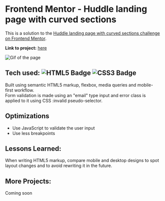 # Frontend Mentor - Huddle landing page with curved sections
This is a solution to the [Huddle landing page with curved sections challenge on Frontend Mentor](https://www.frontendmentor.io/challenges/huddle-landing-page-with-curved-sections-5ca5ecd01e82137ec91a50f2).

**Link to project:** [here](https://huddle-landing-curved-sections.netlify.app)

![Gif of the page](https://media.giphy.com/media/ifPSdtnT5AJcMt7Mjx/giphy.gif)

## Tech used: ![HTML5 Badge](https://img.shields.io/badge/-HTML5-E34F26?logo=HTML5&logoColor=white&style=flat) ![CSS3 Badge](https://img.shields.io/badge/-CSS3-1572B6?logo=CSS3&logoColor=white&style=flat)

Built using semantic HTML5 markup, flexbox, media queries and mobile-first workflow.\
Form validation is made using an "email" type input and error class is applied to it using CSS :invalid pseudo-selector.

## Optimizations

- Use JavaScript to validate the user input
- Use less breakpoints

## Lessons Learned:

When writing HTML5 markup, compare mobile and desktop designs to spot layout changes and to avoid rewriting it in the future. 

## More Projects:

Coming soon
